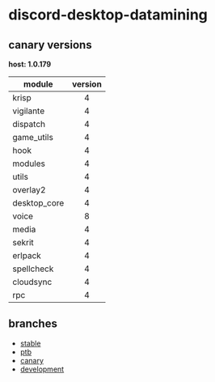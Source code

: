 # discord-desktop-datamining

## canary versions

**host: 1.0.179**

| module | version |
| ------ | :-----: |
| krisp | 4 |
| vigilante | 4 |
| dispatch | 4 |
| game_utils | 4 |
| hook | 4 |
| modules | 4 |
| utils | 4 |
| overlay2 | 4 |
| desktop_core | 4 |
| voice | 8 |
| media | 4 |
| sekrit | 4 |
| erlpack | 4 |
| spellcheck | 4 |
| cloudsync | 4 |
| rpc | 4 |

## branches

- [stable](https://github.com/OpenAsar/discord-desktop-datamining/tree/stable)
- [ptb](https://github.com/OpenAsar/discord-desktop-datamining/tree/ptb)
- [canary](https://github.com/OpenAsar/discord-desktop-datamining/tree/canary)
- [development](https://github.com/OpenAsar/discord-desktop-datamining/tree/development)